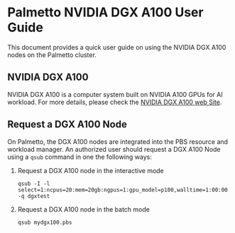 # Palmetto NVIDIA DGX A100 User Guide

This document provides a quick user guide on using the NVIDIA DGX A100 nodes on the Palmetto cluster.

## NVIDIA DGX A100

NVIDIA DGX A100 is a computer system built on NVIDIA A100 GPUs for AI workload. For more details, please check the [NVIDIA DGX A100 web Site](https://www.nvidia.com/en-us/data-center/dgx-a100/).

## Request a DGX A100 Node

On Palmetto, the DGX A100 nodes are integrated into the PBS resource and workload manager. An authorized user should request a DGX A100 Node using a `qsub` command in one the following ways:

1. Request a DGX A100 node in the interactive mode

   `qsub -I -l select=1:ncpus=20:mem=20gb:ngpus=1:gpu_model=p100,walltime=1:00:00 -q dgxtest` 
   
1. Request a DGX A100 node in the batch mode

   `qsub mydgx100.pbs`
   
 

  
